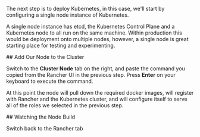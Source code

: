 The next step is to deploy Kubernetes, in this case, we'll start by configuring a single node instance of Kubernetes.

A single node instance has etcd, the Kubernetes Control Plane and a Kubernetes node to all run on the same machine. Within production this would be deployment onto multiple nodes, however, a single node is great starting place for testing and experimenting.

## Add Our Node to the Cluster

Switch to the **Cluster Node** tab on the right, and paste the command you copied from the Rancher UI in the previous step. Press **Enter** on your keyboard to execute the command.

At this point the node will pull down the required docker images, will register with Rancher and the Kubernetes cluster, and will configure itself to serve all of the roles we selected in the previous step.

## Watching the Node Build

Switch back to the Rancher tab
